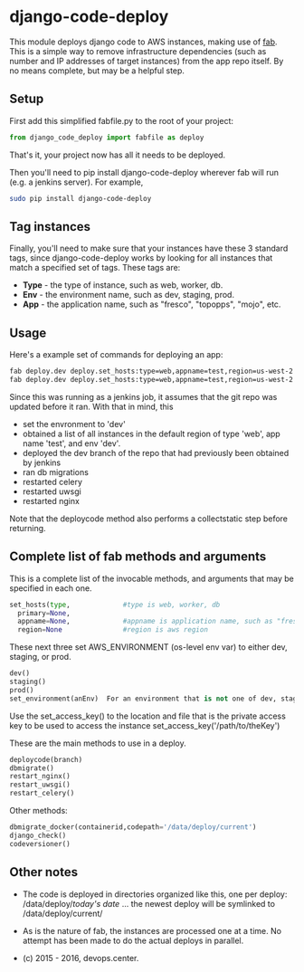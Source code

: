 # django-code-deploy
This module deploys django code to AWS instances, making use of [fab](http://docs.fabfile.org). This is a simple way to remove infrastructure dependencies (such as number and IP addresses of target instances) from the app repo itself. By no means complete, but may be a helpful step.

## Setup
First add this simplified fabfile.py to the root of your project:
```python
from django_code_deploy import fabfile as deploy
```

That's it, your project now has all it needs to be deployed.

Then you'll need to pip install django-code-deploy wherever fab will run (e.g. a jenkins server). For example,
```bash
sudo pip install django-code-deploy
```
## Tag instances
Finally, you'll need to make sure that your instances have these 3 standard tags, since django-code-deploy works by looking for all instances that match a specified set of tags. These tags are:
* **Type** - the type of instance, such as web, worker, db.
* **Env** - the environment name, such as dev, staging, prod.
* **App** - the application name, such as "fresco", "topopps", "mojo", etc.

## Usage
Here's a example set of commands for deploying an app:
```bash
fab deploy.dev deploy.set_hosts:type=web,appname=test,region=us-west-2 deploy.deploycode:branch=dev deploy.dbmigrate
fab deploy.dev deploy.set_hosts:type=web,appname=test,region=us-west-2 deploy.restart_celery deploy.restart_uwsgi deploy.restart_nginx
```
Since this was running as a jenkins job, it assumes that the git repo was updated before it ran. With that in mind, this 
* set the envronment to 'dev'
* obtained a list of all instances in the default region of type 'web', app name 'test', and env 'dev'.
* deployed the dev branch of the repo that had previously been obtained by jenkins
* ran db migrations
* restarted celery
* restarted uwsgi
* restarted nginx

Note that the deploycode method also performs a collectstatic step before returning.
## Complete list of fab methods and arguments
This is a complete list of the invocable methods, and arguments that may be specified in each one.
```python
set_hosts(type,             #type is web, worker, db
  primary=None,
  appname=None,             #appname is application name, such as "fresco", "topopps", "mojo", etc.
  region=None               #region is aws region
```
These next three set AWS_ENVIRONMENT (os-level env var) to either dev, staging, or prod.
```python
dev()
staging()
prod()
set_environment(anEnv)  For an environment that is not one of dev, staging or prod
```

Use the set_access_key() to the location and file that is the private access key to be used to access the instance
set_access_key('/path/to/theKey')

These are the main methods to use in a deploy.
```python
deploycode(branch)
dbmigrate()
restart_nginx()
restart_uwsgi()
restart_celery()
```
Other methods:
```python
dbmigrate_docker(containerid,codepath='/data/deploy/current')
django_check()
codeversioner()
```

## Other notes
* The code is deployed in directories organized like this, one per deploy: /data/deploy/*today's date* ... the newest deploy will be symlinked to /data/deploy/current/
* As is the nature of fab, the instances are processed one at a time. No attempt has been made to do the actual deploys in parallel.

* (c) 2015 - 2016, devops.center.
